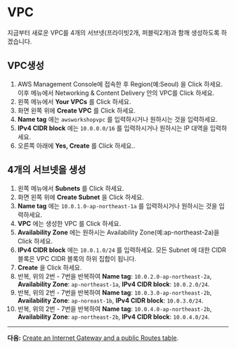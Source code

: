 # VPC

지금부터 새로운 VPC를 4개의 서브넷(프라이빗2개, 퍼블릭2개)과 함깨 생성하도록 하겠습니다.

## VPC생성
1. AWS Management Console에 접속한 후 Region(예:Seoul) 을 Click 하세요. 이후 메뉴에서 Networking & Content Delivery 안의 VPC를 Click 하세요.
2. 왼쪽 메뉴에서 **Your VPCs** 를 Click 하세요.
3. 화면 왼쪽 위에 **Create VPC** 를 Click 하세요.
4. **Name tag** 에는 `awsworkshopvpc` 를 입력하시거나 원하시는 것을 입력하세요.
5. **IPv4 CIDR block** 에는 `10.0.0.0/16` 를 입력하시거나 원하시는 IP 대역을 입력하세요.
6. 오른쪽 아래에 **Yes, Create** 를 Click 하세요..

## 4개의 서브넷을 생성
1. 왼쪽 메뉴에서 **Subnets** 를 Click 하세요.
2. 화면 왼쪽 위에 **Create Subnet** 을 Click 하세요.
3. **Name tag** 에는 `10.0.1.0-ap-northeast-1a` 를 입력하시거나 원하시는 것을 입력하세요.
4. **VPC** 에는 생성한 VPC 를 Click 하세요.
5. **Availability Zone** 에는 원하시는 Availability Zone(예:ap-northeast-2a)을 Click 하세요.
6. **IPv4 CIDR block** 에는 `10.0.1.0/24` 를 입력하세요. 모든 Subnet 에 대한 CIDR 블록은 VPC CIDR 블록의 하위 집합이 됩니다.
7. **Create** 을 Click 하세요.
8. 반복, 위의 2번 - 7번을 반복하여 **Name tag**: `10.0.2.0-ap-northeast-2a`, **Availability Zone**: `ap-northeast-1a`, **IPv4 CIDR block**: `10.0.2.0/24`.
9. 반복, 위의 2번 - 7번을 반복하여 **Name tag**: `10.0.3.0-ap-northeast-2b`, **Availability Zone**: `ap-noreast-1b`, **IPv4 CIDR block**: `10.0.3.0/24`.
10. 반복, 위의 2번 - 7번을 반복하여 **Name tag**: `10.0.4.0-ap-northeast-2b`, **Availability Zone**: `ap-northeast-2b`, **IPv4 CIDR block**: `10.0.4.0/24`.

---
**다음:** [Create an Internet Gateway and a public Routes table](/workshop/vpc-subnets-bastion/02-internet-gateway.md).


